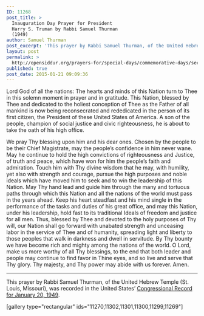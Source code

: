 ```yaml
---
ID: 11268
post_title: >
  Inauguration Day Prayer for President
  Harry S. Truman by Rabbi Samuel Thurman
  (1949)
author: Samuel Thurman
post_excerpt: 'This prayer by Rabbi Samuel Thurman, of the United Hebrew Temple (St. Louis, Missouri), was recorded in the United States’ <a href="https://archive.org/stream/congressionalrec94funit#page/n245/mode/2up">Congressional Record for January 20, 1949</a>.'
layout: post
permalink: >
  http://opensiddur.org/prayers-for/special-days/commemorative-days/secular-national/inauguration-day/inauguration-day-prayer-for-president-harry-s-truman-by-rabbi-samuel-thurman-1949/
published: true
post_date: 2015-01-21 09:09:36
---
```

<div class="english">
Lord God of all the nations: The hearts and minds of this Nation turn to Thee in this solemn moment in prayer and in gratitude. This Nation, blessed by Thee and dedicated to the holiest conception of Thee as the Father of all mankind is now being reconsecrated and rededicated in the person of its first citizen, the President of these United States of America. A son of the people, champion of social justice and civic righteousness, he is about to take the oath of his high office.

We pray Thy blessing upon him and his dear ones. Chosen by the people to be their Chief Magistrate, may the people’s confidence in him never wane. May he continue to hold the high convictions of righteousness and Justice, of truth and peace, which have won for him the people’s faith and admiration. Touch him with Thy divine wisdom that he may, with humility, yet also with strength and courage, pursue the high purposes and noble ideals which have moved him to seek and to win the leadership of this Nation. May Thy hand lead and guide him through the many and tortuous paths through which this Nation and all the nations of the world must pass in the years ahead. Keep his heart steadfast and his mind single in the performance of the tasks and duties of his great office, and may this Nation, under his leadership, hold fast to its traditional Ideals of freedom and justice for all men. Thus, blessed by Thee and devoted to the holy purposes of Thy will, our Nation shall go forward with unabated strength and unceasing labor in the service of Thee and of humanity, spreading light and liberty to those peoples that walk in darkness and dwell in servitude. By Thy bounty we have become rich and mighty among the nations of the world. O Lord, make us more worthy of all Thy blessings, to the end that both leader and people may continue to find favor in Thine eyes, and so live and serve that Thy glory. Thy majesty, and Thy power may abide with us forever. Amen.
</div>

<hr />
This prayer by Rabbi Samuel Thurman, of the United Hebrew Temple (St. Louis, Missouri), was recorded in the United States’ <a href="https://archive.org/stream/congressionalrec94funit#page/n245/mode/2up">Congressional Record for January 20, 1949</a>.

[gallery type="rectangular" ids="11270,11302,11301,11300,11299,11269"]